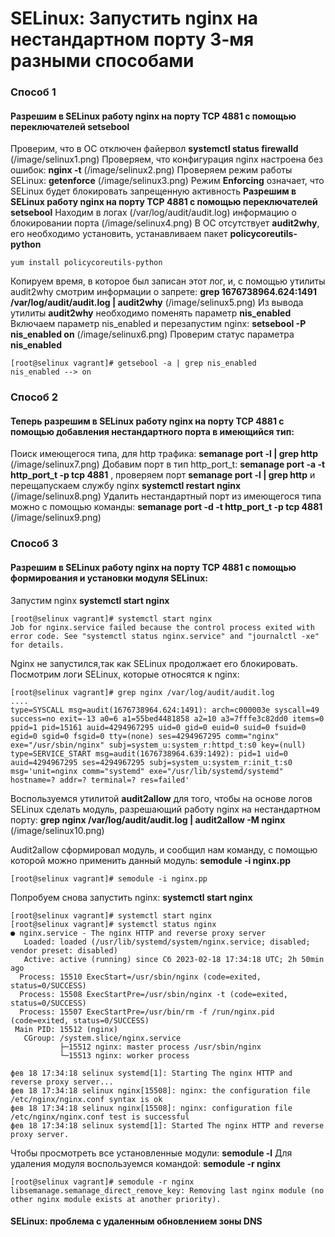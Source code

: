 # SELinux: Запустить nginx на нестандартном порту 3-мя разными способами
### Способ 1 
#### Разрешим в SELinux работу nginx на порту TCP 4881 c помощью переключателей setsebool
Проверим, что в ОС отключен файервол **systemctl status firewalld**
(/image/selinux1.png)
Проверяем, что  конфигурация nginx  настроена без ошибок: **nginx -t**
(/image/selinux2.png)
Проверяем режим работы SELinux: **getenforce**
(/image/selinux3.png)
Режим **Enforcing** означает, что SELinux будет блокировать запрещенную активность
__Разрешим в SELinux работу nginx на порту TCP 4881 c помощью переключателей setsebool__
Находим в логах (/var/log/audit/audit.log) информацию о блокировании порта
(/image/selinux4.png)
В ОС отсутствует **audit2why**, его необходимо установить, устанавливаем  пакет **policycoreutils-python**
```
yum install policycoreutils-python
```

Копируем время, в которое был записан этот лог, и, с помощью утилиты audit2why смотрим информации о запрете: **grep 1676738964.624:1491 /var/log/audit/audit.log | audit2why**
(/image/selinux5.png)
Из вывода утилиты **audit2why**  необходимо поменять параметр **nis_enabled**
Включаем параметр nis_enabled и перезапустим nginx: **setsebool -P nis_enabled on**
(/image/selinux6.png)
Проверим статус параметра **nis_enabled**
```
[root@selinux vagrant]# getsebool -a | grep nis_enabled
nis_enabled --> on
```
### Способ 2
#### Теперь разрешим в SELinux работу nginx на порту TCP 4881 c помощью добавления нестандартного порта в имеющийся тип:
Поиск имеющегося типа, для http трафика: **semanage port -l | grep http**
(/image/selinux7.png)
Добавим порт в тип http_port_t: **semanage port -a -t http_port_t -p tcp 4881** , проверяем порт **semanage port -l | grep http** и перещапускаем службу nginx **systemctl restart nginx**
(/image/selinux8.png)
Удалить нестандартный порт из имеющегося типа можно с помощью команды: **semanage port -d -t http_port_t -p tcp 4881**
(/image/selinux9.png)
### Способ 3
#### Разрешим в SELinux работу nginx на порту TCP 4881 c помощью формирования и установки модуля SELinux:
Запустим nginx **systemctl start nginx**
```
[root@selinux vagrant]# systemctl start nginx
Job for nginx.service failed because the control process exited with error code. See "systemctl status nginx.service" and "journalctl -xe" for details.
```
Nginx не запустился,так как SELinux продолжает его блокировать. Посмотрим логи SELinux, которые относятся к nginx: 
```
[root@selinux vagrant]# grep nginx /var/log/audit/audit.log
....
type=SYSCALL msg=audit(1676738964.624:1491): arch=c000003e syscall=49 success=no exit=-13 a0=6 a1=55bed4481858 a2=10 a3=7fffe3c82dd0 items=0 ppid=1 pid=15161 auid=4294967295 uid=0 gid=0 euid=0 suid=0 fsuid=0 egid=0 sgid=0 fsgid=0 tty=(none) ses=4294967295 comm="nginx" exe="/usr/sbin/nginx" subj=system_u:system_r:httpd_t:s0 key=(null)
type=SERVICE_START msg=audit(1676738964.639:1492): pid=1 uid=0 auid=4294967295 ses=4294967295 subj=system_u:system_r:init_t:s0 msg='unit=nginx comm="systemd" exe="/usr/lib/systemd/systemd" hostname=? addr=? terminal=? res=failed'
```
Воспользуемся утилитой **audit2allow** для того, чтобы на основе логов SELinux сделать модуль, разрешающий работу nginx на нестандартном порту: 
**grep nginx /var/log/audit/audit.log | audit2allow -M nginx**
(/image/selinux10.png)

Audit2allow сформировал модуль, и сообщил нам команду, с помощью которой можно применить данный модуль: **semodule -i nginx.pp**
```
[root@selinux vagrant]# semodule -i nginx.pp
```
Попробуем снова запустить nginx: **systemctl start nginx**
```
[root@selinux vagrant]# systemctl start nginx
[root@selinux vagrant]# systemctl status nginx
● nginx.service - The nginx HTTP and reverse proxy server
   Loaded: loaded (/usr/lib/systemd/system/nginx.service; disabled; vendor preset: disabled)
   Active: active (running) since Сб 2023-02-18 17:34:18 UTC; 2h 50min ago
  Process: 15510 ExecStart=/usr/sbin/nginx (code=exited, status=0/SUCCESS)
  Process: 15508 ExecStartPre=/usr/sbin/nginx -t (code=exited, status=0/SUCCESS)
  Process: 15507 ExecStartPre=/usr/bin/rm -f /run/nginx.pid (code=exited, status=0/SUCCESS)
 Main PID: 15512 (nginx)
   CGroup: /system.slice/nginx.service
           ├─15512 nginx: master process /usr/sbin/nginx
           └─15513 nginx: worker process

фев 18 17:34:18 selinux systemd[1]: Starting The nginx HTTP and reverse proxy server...
фев 18 17:34:18 selinux nginx[15508]: nginx: the configuration file /etc/nginx/nginx.conf syntax is ok
фев 18 17:34:18 selinux nginx[15508]: nginx: configuration file /etc/nginx/nginx.conf test is successful
фев 18 17:34:18 selinux systemd[1]: Started The nginx HTTP and reverse proxy server.
```
Чтобы просмотреть все установленные модули: **semodule -l**
Для удаления модуля воспользуемся командой: **semodule -r nginx**
```
[root@selinux vagrant]# semodule -r nginx
libsemanage.semanage_direct_remove_key: Removing last nginx module (no other nginx module exists at another priority).
```




#### SELinux: проблема с удаленным обновлением зоны DNS


